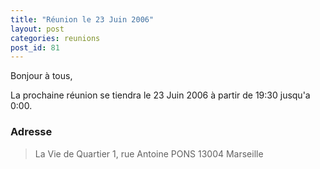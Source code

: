 ```yaml
---
title: "Réunion le 23 Juin 2006"
layout: post
categories: reunions
post_id: 81
---
```


Bonjour à tous,

La prochaine réunion se tiendra le 23 Juin 2006 à partir de 19:30 jusqu'a 0:00. 


### Adresse ###

> La Vie de Quartier
> 1, rue Antoine PONS
> 13004 Marseille
